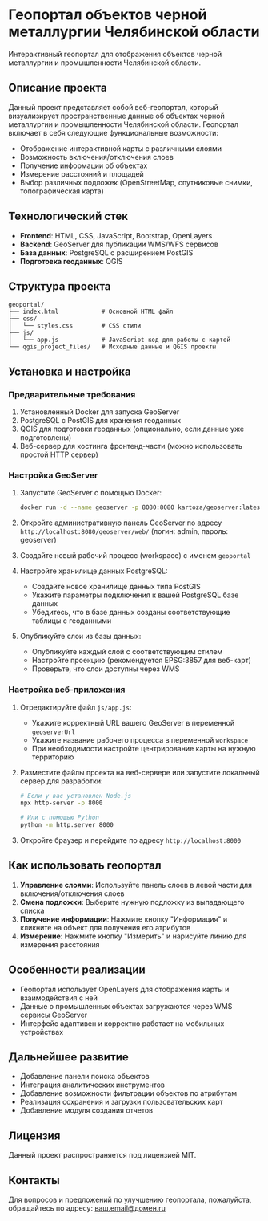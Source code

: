 # Геопортал объектов черной металлургии Челябинской области

Интерактивный геопортал для отображения объектов черной металлургии и промышленности Челябинской области.

## Описание проекта

Данный проект представляет собой веб-геопортал, который визуализирует пространственные данные об объектах черной металлургии и промышленности Челябинской области. 
Геопортал включает в себя следующие функциональные возможности:
- Отображение интерактивной карты с различными слоями
- Возможность включения/отключения слоев
- Получение информации об объектах
- Измерение расстояний и площадей
- Выбор различных подложек (OpenStreetMap, спутниковые снимки, топографическая карта)

## Технологический стек

- **Frontend**: HTML, CSS, JavaScript, Bootstrap, OpenLayers
- **Backend**: GeoServer для публикации WMS/WFS сервисов
- **База данных**: PostgreSQL с расширением PostGIS
- **Подготовка геоданных**: QGIS

## Структура проекта

```
geoportal/
├── index.html            # Основной HTML файл
├── css/
│   └── styles.css        # CSS стили 
├── js/
│   └── app.js            # JavaScript код для работы с картой
└── qgis_project_files/   # Исходные данные и QGIS проекты
```

## Установка и настройка

### Предварительные требования

1. Установленный Docker для запуска GeoServer
2. PostgreSQL с PostGIS для хранения геоданных
3. QGIS для подготовки геоданных (опционально, если данные уже подготовлены)
4. Веб-сервер для хостинга фронтенд-части (можно использовать простой HTTP сервер)

### Настройка GeoServer

1. Запустите GeoServer с помощью Docker:
   ```bash
   docker run -d --name geoserver -p 8080:8080 kartoza/geoserver:latest
   ```

2. Откройте административную панель GeoServer по адресу `http://localhost:8080/geoserver/web/`
   (логин: admin, пароль: geoserver)

3. Создайте новый рабочий процесс (workspace) с именем `geoportal`

4. Настройте хранилище данных PostgreSQL:
   - Создайте новое хранилище данных типа PostGIS
   - Укажите параметры подключения к вашей PostgreSQL базе данных
   - Убедитесь, что в базе данных созданы соответствующие таблицы с геоданными

5. Опубликуйте слои из базы данных:
   - Опубликуйте каждый слой с соответствующим стилем
   - Настройте проекцию (рекомендуется EPSG:3857 для веб-карт)
   - Проверьте, что слои доступны через WMS

### Настройка веб-приложения

1. Отредактируйте файл `js/app.js`:
   - Укажите корректный URL вашего GeoServer в переменной `geoserverUrl`
   - Укажите название рабочего процесса в переменной `workspace`
   - При необходимости настройте центрирование карты на нужную территорию

2. Разместите файлы проекта на веб-сервере или запустите локальный сервер для разработки:
   ```bash
   # Если у вас установлен Node.js
   npx http-server -p 8000
   
   # Или с помощью Python
   python -m http.server 8000
   ```

3. Откройте браузер и перейдите по адресу `http://localhost:8000`

## Как использовать геопортал

1. **Управление слоями**: Используйте панель слоев в левой части для включения/отключения слоев
2. **Смена подложки**: Выберите нужную подложку из выпадающего списка
3. **Получение информации**: Нажмите кнопку "Информация" и кликните на объект для получения его атрибутов
4. **Измерение**: Нажмите кнопку "Измерить" и нарисуйте линию для измерения расстояния

## Особенности реализации

- Геопортал использует OpenLayers для отображения карты и взаимодействия с ней
- Данные о промышленных объектах загружаются через WMS сервисы GeoServer
- Интерфейс адаптивен и корректно работает на мобильных устройствах

## Дальнейшее развитие

- Добавление панели поиска объектов
- Интеграция аналитических инструментов
- Добавление возможности фильтрации объектов по атрибутам
- Реализация сохранения и загрузки пользовательских карт
- Добавление модуля создания отчетов

## Лицензия

Данный проект распространяется под лицензией MIT.

## Контакты

Для вопросов и предложений по улучшению геопортала, пожалуйста, обращайтесь по адресу: ваш.email@домен.ru 